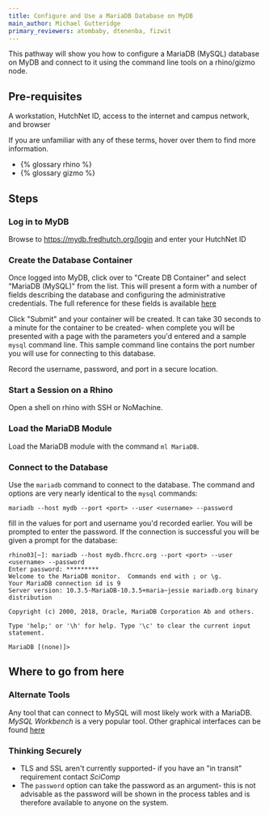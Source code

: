 ```yaml
---
title: Configure and Use a MariaDB Database on MyDB
main_author: Michael Gutteridge
primary_reviewers: atombaby, dtenenba, fizwit
---
```


This pathway will show you how to configure a MariaDB (MySQL) database on MyDB and connect to it using the command line tools on a rhino/gizmo node.

## Pre-requisites
A workstation, HutchNet ID, access to the internet and campus network, and browser

If you are unfamiliar with any of these terms, hover over them to find more information.
 - {% glossary rhino %}
 - {% glossary gizmo %}

## Steps

### Log in to MyDB

Browse to https://mydb.fredhutch.org/login and enter your HutchNet ID

### Create the Database Container

Once logged into MyDB, click over to "Create DB Container" and select "MariaDB (MySQL)" from the list.  This will present a form with a number of fields describing the database and configuring the administrative credentials.  The full reference for these fields is available [here](/scicomputing/store_db4sci/#common-fields)

Click "Submit" and your container will be created.  It can take 30 seconds to a minute for the container to be created- when complete you will be presented with a page with the parameters you'd entered and a sample `mysql` command line.  This sample command line contains the port number you will use for connecting to this database.

Record the username, password, and port in a secure location.

### Start a Session on a Rhino

Open a shell on rhino with SSH or NoMachine.

### Load the MariaDB Module

Load the MariaDB module with the command `ml MariaDB`.

### Connect to the Database

Use the `mariadb` command to connect to the database.  The command and options are very nearly identical to the `mysql` commands:

```
mariadb --host mydb --port <port> --user <username> --password
```
fill in the values for port and username you'd recorded earlier.  You will be prompted to enter the password.  If the connection is successful you will be given a prompt for the database:

```
rhino03[~]: mariadb --host mydb.fhcrc.org --port <port> --user <username> --password
Enter password: *********
Welcome to the MariaDB monitor.  Commands end with ; or \g.
Your MariaDB connection id is 9
Server version: 10.3.5-MariaDB-10.3.5+maria~jessie mariadb.org binary distribution

Copyright (c) 2000, 2018, Oracle, MariaDB Corporation Ab and others.

Type 'help;' or '\h' for help. Type '\c' to clear the current input statement.

MariaDB [(none)]>
```

## Where to go from here

### Alternate Tools

Any tool that can connect to MySQL will most likely work with a MariaDB.  _MySQL Workbench_ is a very popular tool.  Other graphical interfaces can be found [here](https://mariadb.com/kb/en/graphical-and-enhanced-clients/)

### Thinking Securely

 - TLS and SSL aren't currently supported- if you have an "in transit" requirement contact _SciComp_
 - The `password` option can take the password as an argument- this is not advisable as the password will be shown in the process tables and is therefore available to anyone on the system.

